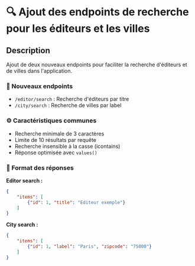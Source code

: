 # 🔍 Ajout des endpoints de recherche pour les éditeurs et les villes

## Description
Ajout de deux nouveaux endpoints pour faciliter la recherche d'éditeurs et de villes dans l'application.

### 🔄 Nouveaux endpoints
- `/editor/search` : Recherche d'éditeurs par titre
- `/city/search` : Recherche de villes par label

### ⚙️ Caractéristiques communes
- Recherche minimale de 3 caractères
- Limite de 10 résultats par requête
- Recherche insensible à la casse (icontains)
- Réponse optimisée avec `values()`

### 📝 Format des réponses
**Editor search :**
```json
{
    "items": [
        {"id": 1, "title": "Editeur exemple"}
    ]
}
```

**City search :**
```json
{
    "items": [
        {"id": 1, "label": "Paris", "zipcode": "75000"}
    ]
}
```